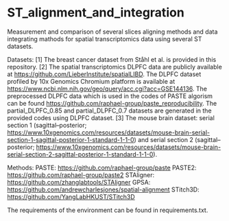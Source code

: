 # ST_alignment_and_integration
Measurement and comparison of several slices aligning methods and data integrating mathods for spatial transcriptomics data using several ST datasets.

Datasets:
[1] The breast cancer dataset from Ståhl et al. is provided in this repository.
[2] The spatial transcriptomics DLPFC data are publicly available at https://github.com/LieberInstitute/spatialLIBD. The DLPFC dataset profiled by 10x Genomics Chromium platform is available at https://www.ncbi.nlm.nih.gov/geo/query/acc.cgi?acc=GSE144136. The preprocessed DLPFC data which is used in the codes of PASTE algorism can be found https://github.com/raphael-group/paste_reproducibility. The partial_DLPFC_0.85 and partial_DLPFC_0.7 datasets are generated in the provided codes using DLPFC dataset.
[3] The mouse brain dataset: serial section 1 (sagittal–posterior; https://www.10xgenomics.com/resources/datasets/mouse-brain-serial-section-1-sagittal-posterior-1-standard-1-1-0) and serial section 2 (sagittal–posterior; https://www.10xgenomics.com/resources/datasets/mouse-brain-serial-section-2-sagittal-posterior-1-standard-1-1-0).

Methods:
PASTE: https://github.com/raphael-group/paste
PASTE2: https://github.com/raphael-group/paste2
STAligner: https://github.com/zhanglabtools/STAligner
GPSA: https://github.com/andrewcharlesjones/spatial-alignment
STitch3D: https://github.com/YangLabHKUST/STitch3D

The requirements of the environment can be found in requirements.txt.
